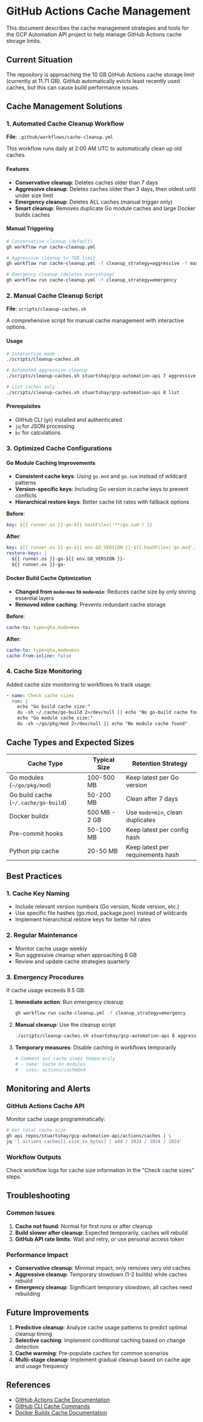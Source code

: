 # GitHub Actions Cache Management

This document describes the cache management strategies and tools for the GCP Automation API project
to help manage GitHub Actions cache storage limits.

## Current Situation

The repository is approaching the 10 GB GitHub Actions cache storage limit (currently at 11.71 GB).
GitHub automatically evicts least recently used caches, but this can cause build performance issues.

## Cache Management Solutions

### 1. Automated Cache Cleanup Workflow

**File**: `.github/workflows/cache-cleanup.yml`

This workflow runs daily at 2:00 AM UTC to automatically clean up old caches.

#### Features

- **Conservative cleanup**: Deletes caches older than 7 days
- **Aggressive cleanup**: Deletes caches older than 3 days, then oldest until under size limit
- **Emergency cleanup**: Deletes ALL caches (manual trigger only)
- **Smart cleanup**: Removes duplicate Go module caches and large Docker buildx caches

#### Manual Triggering

```bash
# Conservative cleanup (default)
gh workflow run cache-cleanup.yml

# Aggressive cleanup to 7GB limit
gh workflow run cache-cleanup.yml -f cleanup_strategy=aggressive -f max_cache_size_gb=7

# Emergency cleanup (deletes everything)
gh workflow run cache-cleanup.yml -f cleanup_strategy=emergency
```

### 2. Manual Cache Cleanup Script

**File**: `scripts/cleanup-caches.sh`

A comprehensive script for manual cache management with interactive options.

#### Usage

```bash
# Interactive mode
./scripts/cleanup-caches.sh

# Automated aggressive cleanup
./scripts/cleanup-caches.sh stuartshay/gcp-automation-api 7 aggressive

# List caches only
./scripts/cleanup-caches.sh stuartshay/gcp-automation-api 8 list
```

#### Prerequisites

- GitHub CLI (`gh`) installed and authenticated
- `jq` for JSON processing
- `bc` for calculations

### 3. Optimized Cache Configurations

#### Go Module Caching Improvements

- **Consistent cache keys**: Using `go.mod` and `go.sum` instead of wildcard patterns
- **Version-specific keys**: Including Go version in cache keys to prevent conflicts
- **Hierarchical restore keys**: Better cache hit rates with fallback options

**Before**:

```yaml
key: ${{ runner.os }}-go-${{ hashFiles('**/go.sum') }}
```

**After**:

```yaml
key: ${{ runner.os }}-go-${{ env.GO_VERSION }}-${{ hashFiles('go.mod', 'go.sum') }}
restore-keys: |
  ${{ runner.os }}-go-${{ env.GO_VERSION }}-
  ${{ runner.os }}-go-
```

#### Docker Build Cache Optimization

- **Changed from `mode=max` to `mode=min`**: Reduces cache size by only storing essential layers
- **Removed inline caching**: Prevents redundant cache storage

**Before**:

```yaml
cache-to: type=gha,mode=max
```

**After**:

```yaml
cache-to: type=gha,mode=min
cache-from-inline: false
```

### 4. Cache Size Monitoring

Added cache size monitoring to workflows to track usage:

```yaml
- name: Check cache sizes
  run: |
    echo "Go build cache size:"
    du -sh ~/.cache/go-build 2>/dev/null || echo "No go-build cache found"
    echo "Go module cache size:"
    du -sh ~/go/pkg/mod 2>/dev/null || echo "No module cache found"
```

## Cache Types and Expected Sizes

| Cache Type                           | Typical Size  | Retention Strategy                |
| ------------------------------------ | ------------- | --------------------------------- |
| Go modules (`~/go/pkg/mod`)          | 100-500 MB    | Keep latest per Go version        |
| Go build cache (`~/.cache/go-build`) | 50-200 MB     | Clean after 7 days                |
| Docker buildx                        | 500 MB - 2 GB | Use `mode=min`, clean duplicates  |
| Pre-commit hooks                     | 50-100 MB     | Keep latest per config hash       |
| Python pip cache                     | 20-50 MB      | Keep latest per requirements hash |

## Best Practices

### 1. Cache Key Naming

- Include relevant version numbers (Go version, Node version, etc.)
- Use specific file hashes (go.mod, package.json) instead of wildcards
- Implement hierarchical restore keys for better hit rates

### 2. Regular Maintenance

- Monitor cache usage weekly
- Run aggressive cleanup when approaching 8 GB
- Review and update cache strategies quarterly

### 3. Emergency Procedures

If cache usage exceeds 9.5 GB:

1. **Immediate action**: Run emergency cleanup

   ```bash
   gh workflow run cache-cleanup.yml -f cleanup_strategy=emergency
   ```

2. **Manual cleanup**: Use the cleanup script

   ```bash
   ./scripts/cleanup-caches.sh stuartshay/gcp-automation-api 6 aggressive
   ```

3. **Temporary measures**: Disable caching in workflows temporarily

   ```yaml
   # Comment out cache steps temporarily
   # - name: Cache Go modules
   #   uses: actions/cache@v4
   ```

## Monitoring and Alerts

### GitHub Actions Cache API

Monitor cache usage programmatically:

```bash
# Get total cache size
gh api repos/stuartshay/gcp-automation-api/actions/caches | \
jq '[.actions_caches[].size_in_bytes] | add / 1024 / 1024 / 1024'
```

### Workflow Outputs

Check workflow logs for cache size information in the "Check cache sizes" steps.

## Troubleshooting

### Common Issues

1. **Cache not found**: Normal for first runs or after cleanup
2. **Build slower after cleanup**: Expected temporarily, caches will rebuild
3. **GitHub API rate limits**: Wait and retry, or use personal access token

### Performance Impact

- **Conservative cleanup**: Minimal impact, only removes very old caches
- **Aggressive cleanup**: Temporary slowdown (1-2 builds) while caches rebuild
- **Emergency cleanup**: Significant temporary slowdown, all caches need rebuilding

## Future Improvements

1. **Predictive cleanup**: Analyze cache usage patterns to predict optimal cleanup timing
2. **Selective caching**: Implement conditional caching based on change detection
3. **Cache warming**: Pre-populate caches for common scenarios
4. **Multi-stage cleanup**: Implement gradual cleanup based on cache age and usage frequency

## References

- [GitHub Actions Cache Documentation](https://docs.github.com/en/actions/using-workflows/caching-dependencies-to-speed-up-workflows)
- [GitHub CLI Cache Commands](https://cli.github.com/manual/gh_api)
- [Docker Buildx Cache Documentation](https://docs.docker.com/build/cache/)
